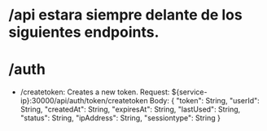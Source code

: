 # /api estara siempre delante de los siguientes endpoints.

# /auth

- /createtoken: Creates a new token.
    Request: ${service-ip}:30000/api/auth/token/createtoken
    Body: {
        "token": String,
        "userId": String,
        "createdAt": String,
        "expiresAt": String,
        "lastUsed": String,
        "status": String,
        "ipAddress": String,
        "sessiontype": String
    }